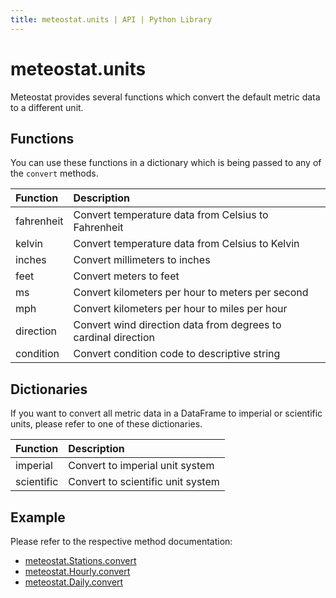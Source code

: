 ```yaml
---
title: meteostat.units | API | Python Library
---
```


# meteostat.units

Meteostat provides several functions which convert the default metric data to a different unit.

## Functions

You can use these functions in a dictionary which is being passed to any of the `convert` methods.

| **Function** | **Description**                                                |
|:-------------|:---------------------------------------------------------------|
| fahrenheit   | Convert temperature data from Celsius to Fahrenheit            |
| kelvin       | Convert temperature data from Celsius to Kelvin                |
| inches       | Convert millimeters to inches                                  |
| feet         | Convert meters to feet                                         |
| ms           | Convert kilometers per hour to meters per second               |
| mph          | Convert kilometers per hour to miles per hour                  |
| direction    | Convert wind direction data from degrees to cardinal direction |
| condition    | Convert condition code to descriptive string                   |

## Dictionaries

If you want to convert all metric data in a DataFrame to imperial or scientific units, please refer to one of these dictionaries.

| **Function** | **Description**                   |
|:-------------|:----------------------------------|
| imperial     | Convert to imperial unit system   |
| scientific   | Convert to scientific unit system |

## Example

Please refer to the respective method documentation:

* [meteostat.Stations.convert](/python/api/stations/convert)
* [meteostat.Hourly.convert](/python/api/hourly/convert)
* [meteostat.Daily.convert](/python/api/daily/convert)
